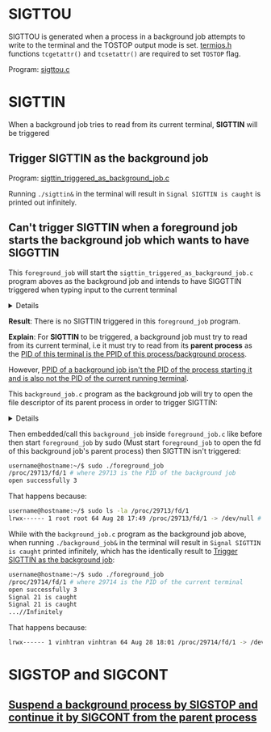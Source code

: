 # SIGTTOU
SIGTTOU is generated when a process in a background job attempts to write to the terminal and the TOSTOP output mode is set. [termios.h](https://github.com/TranPhucVinh/C/blob/master/Physical%20layer/File%20IO/System%20call/README.md#termiosh) functions ``tcgetattr()`` and ``tcsetattr()`` are required to set ``TOSTOP`` flag.

Program: [sigttou.c](../src/sigttou.c)

# SIGTTIN
When a background job tries to read from its current terminal, **SIGTTIN** will be triggered
## Trigger SIGTTIN as the background job
Program: [sigttin_triggered_as_background_job.c](../src/sigttin_triggered_as_background_job.c)

Running ``./sigttin&`` in the terminal will result in ``Signal SIGTTIN is caught`` is printed out infinitely.
## Can't trigger SIGTTIN when a foreground job starts the background job which wants to have SIGGTTIN
This ``foreground_job`` will start the ``sigttin_triggered_as_background_job.c`` program aboves as the background job and intends to have SIGGTTIN triggered when typing input to the current terminal
<details>
	
```c
#include <iostream>
#include <unistd.h>
#include <string.h>
#include <signal.h>   

void execPid(const char* cmd)
{
  std::string localCommand(cmd);
  localCommand = localCommand + "&";
  system(localCommand.c_str());
  return;
}

int main() {
    std::cout << "start\n";
    execPid("./background_job");
    std::cout << "end\n";
    while(1);
}
```
</details>

**Result**: There is no SIGTTIN triggered in this ``foreground_job`` program.

**Explain**: For **SIGTTIN** to be triggered, a background job must try to read from its current terminal, i.e it must try to read from its **parent process** as the [PID of this terminal is the PPID of this process/background process](https://github.com/TranPhucVinh/C/tree/master/Physical%20layer/Process#getpid-and-getppid).

However, [PPID of a background job isn't the PID of the process starting it and is also not the PID of the current running terminal](https://github.com/TranPhucVinh/C/tree/master/Physical%20layer/Process/Background%20job#ppid-of-a-background-job-isnt-the-pid-of-the-process-starting-it).

This ``background_job.c`` program as the background job will try to open the file descriptor of its parent process in order to trigger SIGTTIN:

<details>
	
```c
#include <iostream>
#include <unistd.h>
#include <fcntl.h>
#include <string.h>
#include <signal.h>  

void signal_handler(int signal_number){
	char displayed_string[50];
	bzero(displayed_string, 50);
	
	int sz = snprintf(displayed_string, sizeof(displayed_string), "Signal %d is caught\n", signal_number);
	write(STDOUT_FILENO, displayed_string, sz); 
}

int main() {
    int ppid = getppid();
    std::string path("/proc/");
	path += std::to_string(ppid) + "/fd/1";
	std::cout << path << std::endl;
    signal(SIGTTIN, signal_handler);
	int fd = open(path.c_str(), O_RDWR);
	if (fd > 0){
        printf("open successfully %d\n", fd);
		while(1){
				char buffer[10];
				read(fd, buffer, sizeof(buffer));
				sleep(1);
		}
	} else printf("Unable to open\n");
}
```
</details>

Then embedded/call this ``background_job`` inside ``foreground_job.c`` like before then start ``foreground_job`` by sudo (Must start ``foreground_job`` to open the fd of this background job's parent process) then SIGTTIN isn't triggered:
```sh
username@hostname:~/$ sudo ./foreground_job
/proc/29713/fd/1 # where 29713 is the PID of the background job
open successfully 3 
```
That happens because:
```sh
username@hostname:~/$ sudo ls -la /proc/29713/fd/1 
lrwx------ 1 root root 64 Aug 28 17:49 /proc/29713/fd/1 -> /dev/null # This fd points to /dev/null
```
While with the  ``background_job.c`` program as the background job above, when running ``./background_job&`` in the terminal will result in ``Signal SIGTTIN is caught`` printed infinitely, which has the identically result to [Trigger SIGTTIN as the background job](#trigger-sigttin-as-the-background-job):
```sh
username@hostname:~/$ sudo ./foreground_job
/proc/29714/fd/1 # where 29714 is the PID of the current terminal
open successfully 3
Signal 21 is caught
Signal 21 is caught
...//Infinitely
```
That happens because:
```sh
lrwx------ 1 vinhtran vinhtran 64 Aug 28 18:01 /proc/29714/fd/1 -> /dev/pts/5 # This fd points to the current terminal
```
# SIGSTOP and SIGCONT
## [Suspend a background process by SIGSTOP and continue it by SIGCONT from the parent process](https://github.com/TranPhucVinh/C/blob/master/Physical%20layer/Process/Background%20job/Background%20job%20with%20infinite%20loop.md#stop-background_job-by-sigstop-and-continue-it-by-sigcont)
